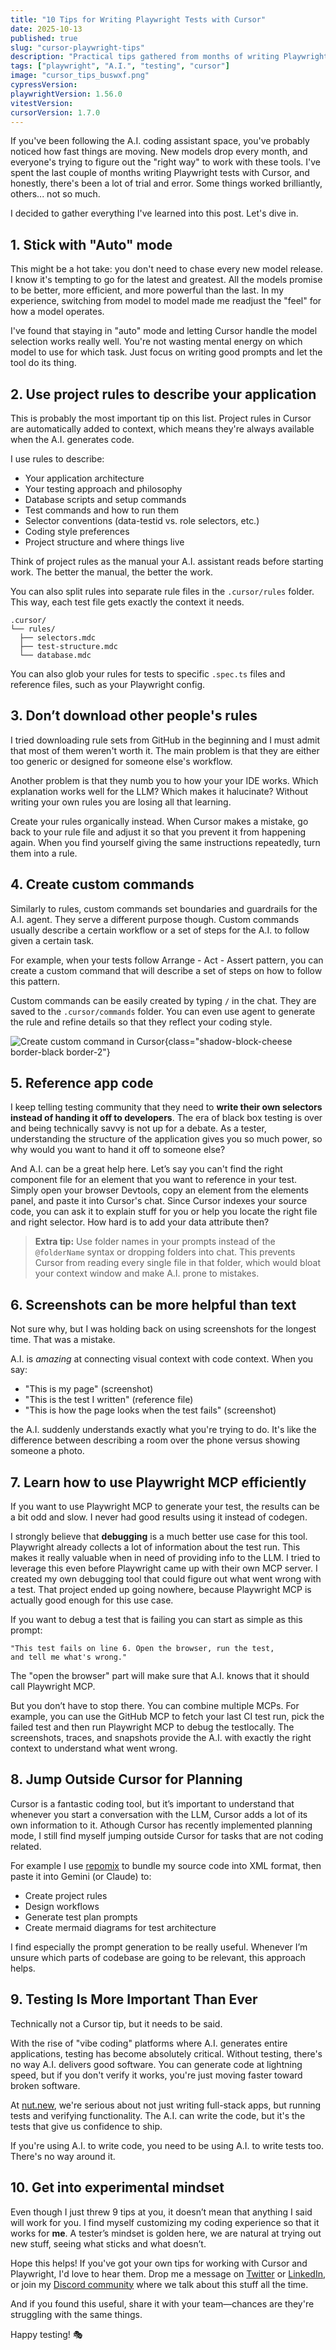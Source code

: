```yaml
---
title: "10 Tips for Writing Playwright Tests with Cursor"
date: 2025-10-13
published: true
slug: "cursor-playwright-tips"
description: "Practical tips gathered from months of writing Playwright tests with Cursor. Learn how to use project rules, workflows, screenshots, and MCP for better test automation."
tags: ["playwright", "A.I.", "testing", "cursor"]
image: "cursor_tips_buswxf.png"
cypressVersion:
playwrightVersion: 1.56.0
vitestVersion:
cursorVersion: 1.7.0
---
```


If you've been following the A.I. coding assistant space, you've probably noticed how fast things are moving. New models drop every month, and everyone's trying to figure out the "right way" to work with these tools. I've spent the last couple of months writing Playwright tests with Cursor, and honestly, there's been a lot of trial and error. Some things worked brilliantly, others... not so much.

I decided to gather everything I've learned into this post. Let's dive in.

## 1. Stick with "Auto" mode

This might be a hot take: you don't need to chase every new model release. I know it's tempting to go for the latest and greatest. All the models promise to be better, more efficient, and more powerful than the last. In my experience, switching from model to model made me readjust the "feel" for how a model operates.

I've found that staying in "auto" mode and letting Cursor handle the model selection works really well. You're not wasting mental energy on which model to use for which task. Just focus on writing good prompts and let the tool do its thing.

## 2. Use project rules to describe your application

This is probably the most important tip on this list. Project rules in Cursor are automatically added to context, which means they're always available when the A.I. generates code.

I use rules to describe:
- Your application architecture
- Your testing approach and philosophy
- Database scripts and setup commands
- Test commands and how to run them
- Selector conventions (data-testid vs. role selectors, etc.)
- Coding style preferences
- Project structure and where things live

Think of project rules as the manual your A.I. assistant reads before starting work. The better the manual, the better the work.

You can also split rules into separate rule files in the `.cursor/rules` folder. This way, each test file gets exactly the context it needs.

```treeview
.cursor/
└── rules/
  ├── selectors.mdc
  ├── test-structure.mdc
  └── database.mdc
```

You can also glob your rules for tests to specific `.spec.ts` files and reference files, such as your Playwright config.

## 3. Don’t download other people's rules

I tried downloading rule sets from GitHub in the beginning and I must admit that most of them weren't worth it. The main problem is that they are either too generic or designed for someone else's workflow.

Another problem is that they numb you to how your your IDE works. Which explanation works well for the LLM? Which makes it halucinate? Without writing your own rules you are losing all that learning.

Create your rules organically instead. When Cursor makes a mistake, go back to your rule file and adjust it so that you prevent it from happening again. When you find yourself giving the same instructions repeatedly, turn them into a rule.

## 4. Create custom commands

Similarly to rules, custom commands set boundaries and guardrails for the A.I. agent. They serve a different purpose though. Custom commands usually describe a certain workflow or a set of steps for the A.I. to follow given a certain task.

For example, when your tests follow Arrange - Act - Assert pattern, you can create a custom command that will describe a set of steps on how to follow this pattern.

Custom commands can be easily created by typing `/` in the chat. They are saved to the `.cursor/commands` folder. You can even use agent to generate the rule and refine details so that they reflect your coding style.

![Create custom command in Cursor](cursor_create_command.png){class="shadow-block-cheese border-black border-2"}

## 5. Reference app code

I keep telling testing community that they need to **write their own selectors instead of handing it off to developers**. The era of black box testing is over and being technically savvy is not up for a debate. As a tester, understanding the structure of the application gives you so much power, so why would you want to hand it off to someone else?

And A.I. can be a great help here. Let’s say you can't find the right component file for an element that you want to reference in your test. Simply open your browser Devtools, copy an element from the elements panel, and paste it into Cursor's chat. Since Cursor indexes your source code, you can ask it to explain stuff for you or help you locate the right file and right selector. How hard is to add your data attribute then?

> **Extra tip:** Use folder names in your prompts instead of the `@folderName` syntax or dropping folders into chat. This prevents Cursor from reading every single file in that folder, which would bloat your context window and make A.I. prone to mistakes.

## 6. Screenshots can be more helpful than text

Not sure why, but I was holding back on using screenshots for the longest time. That was a mistake.

A.I. is *amazing* at connecting visual context with code context. When you say:
- "This is my page" (screenshot)
- "This is the test I written" (reference file)
- "This is how the page looks when the test fails" (screenshot)

the A.I. suddenly understands exactly what you're trying to do. It's like the difference between describing a room over the phone versus showing someone a photo.

## 7. Learn how to use Playwright MCP efficiently

If you want to use Playwright MCP to generate your test, the results can be a bit odd and slow. I never had good results using it instead of codegen. 

I strongly believe that **debugging** is a much better use case for this tool. Playwright already collects a lot of information about the test run. This makes it really valuable when in need of providing info to the LLM. I tried to leverage this even before Playwright came up with their own MCP server. I created my own debugging tool that could figure out what went wrong with a test. That project ended up going nowhere, because Playwright MCP is actually good enough for this use case.

If you want to debug a test that is failing you can start as simple as this prompt:
```plaintext
"This test fails on line 6. Open the browser, run the test,
and tell me what's wrong."
```

The "open the browser" part will make sure that A.I. knows that it should call Playwright MCP.

But you don’t have to stop there. You can combine multiple MCPs. For example, you can use the GitHub MCP to fetch your last CI test run, pick the failed test and then run Playwright MCP to debug the testlocally. The screenshots, traces, and snapshots provide the A.I. with exactly the right context to understand what went wrong.

## 8. Jump Outside Cursor for Planning

Cursor is a fantastic coding tool, but it’s important to understand that whenever you start a conversation with the LLM, Cursor adds a lot of its own information to it. Athough Cursor has recently implemented planning mode, I still find myself jumping outside Cursor for tasks that are not coding related.

For example I use [repomix](https://github.com/yamadashy/repomix) to bundle my source code into XML format, then paste it into Gemini (or Claude) to:
- Create project rules
- Design workflows
- Generate test plan prompts
- Create mermaid diagrams for test architecture

I find especially the prompt generation to be really useful. Whenever I’m unsure which parts of codebase are going to be relevant, this approach helps.

## 9. Testing Is More Important Than Ever

Technically not a Cursor tip, but it needs to be said.

With the rise of "vibe coding" platforms where A.I. generates entire applications, testing has become absolutely critical. Without testing, there's no way A.I. delivers good software. You can generate code at lightning speed, but if you don't verify it works, you're just moving faster toward broken software.

At [nut.new](https://nut.new), we're serious about not just writing full-stack apps, but running tests and verifying functionality. The A.I. can write the code, but it's the tests that give us confidence to ship.

If you're using A.I. to write code, you need to be using A.I. to write tests too. There's no way around it.

## 10. Get into experimental mindset

Even though I just threw 9 tips at you, it doesn’t mean that anything I said will work for you. I find myself customizing my coding experience so that it works for **me**. A tester’s mindset is golden here, we are natural at trying out new stuff, seeing what sticks and what doesn’t.

Hope this helps! If you've got your own tips for working with Cursor and Playwright, I'd love to hear them. Drop me a message on [Twitter](https://twitter.com/filip_hric) or [LinkedIn](https://www.linkedin.com/in/filip-hric/), or join my [Discord community](https://filiphric.com/discord) where we talk about this stuff all the time.

And if you found this useful, share it with your team—chances are they're struggling with the same things.

Happy testing! 🎭
